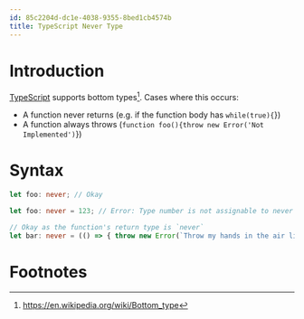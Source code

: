 ```yaml
---
id: 85c2204d-dc1e-4038-9355-8bed1cb4574b
title: TypeScript Never Type
---
```


# Introduction

[TypeScript](20200929161126-typescript) supports bottom types[^1]. Cases
where this occurs:

-   A function never returns (e.g. if the function body has
    `while(true){`})
-   A function always throws
    (`function foo(){throw new Error('Not Implemented')`})

# Syntax

``` typescript
let foo: never; // Okay
```

``` typescript
let foo: never = 123; // Error: Type number is not assignable to never

// Okay as the function's return type is `never`
let bar: never = (() => { throw new Error(`Throw my hands in the air like I just don't care`) })();
```

# Footnotes

[^1]: <https://en.wikipedia.org/wiki/Bottom_type>
